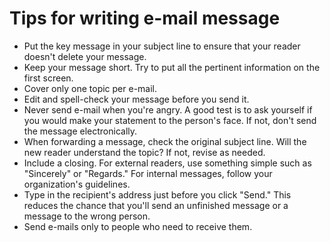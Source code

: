 # Tips for writing e-mail message

- Put the key message in your subject line to ensure that your reader doesn't delete your message.
- Keep your message short. Try to put all the pertinent information on the first screen.
- Cover only one topic per e-mail.
- Edit and spell-check your message before you send it.
- Never send e-mail when you're angry. A good test is to ask yourself if you would make your statement to the person's face. If not, don't send the message electronically.
- When forwarding a message, check the original subject line. Will the new reader understand the topic? If not, revise as needed.
- Include a closing. For external readers, use something simple such as "Sincerely" or "Regards." For internal messages, follow your organization's guidelines.
- Type in the recipient's address just before you click "Send." This reduces the chance that you'll send an unfinished message or a message to the wrong person.
- Send e-mails only to people who need to receive them.
